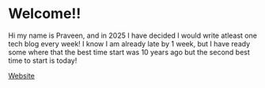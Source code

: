 # Welcome!! 
Hi my name is Praveen, and in 2025 I have decided I would write atleast one tech blog every week! I know I am already late by 1 week, but I have ready some where that the best time start was 10 years ago but the second best time to start is today!

[Website](https://praveenkanwat.github.io)
